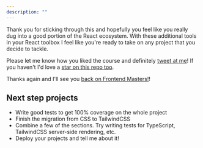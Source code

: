 ```yaml
---
description: ""
---
```


Thank you for sticking through this and hopefully you feel like you really dug into a good portion of the React ecosystem. With these additional tools in your React toolbox I feel like you're ready to take on any project that you decide to tackle.

Please let me know how you liked the course and definitely [tweet at me][holtbt]! If you haven't I'd love a [star on this repo too][star].

Thanks again and I'll see you [back on Frontend Masters!][fem]!

## Next step projects

- Write good tests to get 100% coverage on the whole project
- Finish the migration from CSS to TailwindCSS
- Combine a few of the sections. Try writing tests for TypeScript, TailwindCSS server-side rendering, etc.
- Deploy your projects and tell me about it!

[fem]: https://frontendmasters.com/teachers/brian-holt/
[holtbt]: https://twitter.com/holtbt
[star]: https://github.com/btholt/complete-intro-to-react-v6
